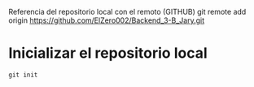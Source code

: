 Referencia del repositorio local con el remoto (GITHUB)
git remote add origin https://github.com/ElZero002/Backend_3-B_Jary.git

# Inicializar el repositorio local 
````
git init

````

